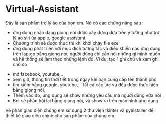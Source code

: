 # Virtual-Assistant
Đây là sản phẩm trợ lý ảo của bọn em. Nó có các chứng năng sau :
* ứng dụng nhận dạng giọng nói được xây dựng dựa trên ý tưởng như trợ lý ảo siri ủa apple, google assistant
* Chương trình sẽ được thực thi khi khởi chạy file exe
* ứng dụng phát triển với mục đích tương tác và điều khiển các ứng dụng trên laptop bằng giọng nói, người dùng chỉ cần nói những gì mình muốn và hệ thống sẽ làm theo những lệnh đó. Ví dụ:
 tạo 1 ghi chú và xem ghi chú đó
+ mở facebook, youtube,..
+ xem giờ, thông tin thời tiết trong ngày khi bạn cung cấp tên thành phố
+ tìm kiếm bằng google, youtube,..
Tất cả các tác vụ đều được thực hiện bằng giọng nói,
+ Thêm vào đó, ứng dụng sẽ show những yêu cầu mà người dùng vừa nói
+ Bot sẽ phản hồi lại bằng giọng nói, và show ra trên màn hình ứng dụng 

Về phần giao diện chúng em sử dụng 2 thư viện tkinter và pyinstaller dể thiết kế giao diện chính cho sản phẩm của chúng em.
